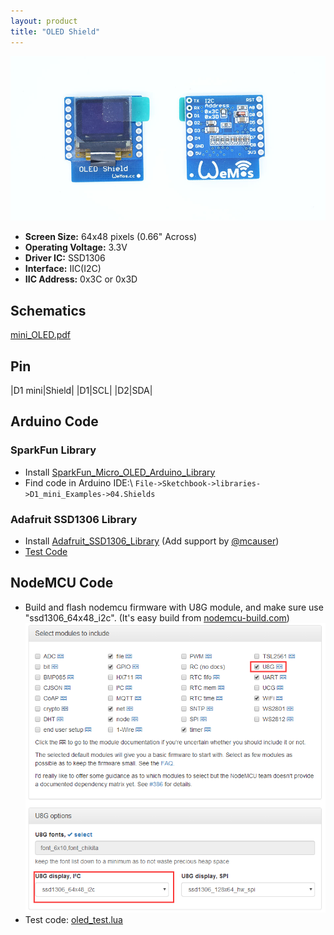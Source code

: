 ```yaml
---
layout: product
title: "OLED Shield"
---
```


![OLED Shield](./images/oled_1.jpg)

- **Screen Size:** 64x48 pixels (0.66" Across)
- **Operating Voltage:** 3.3V
- **Driver IC:** SSD1306
- **Interface:** IIC(I2C)
- **IIC Address:** 0x3C or 0x3D

## Schematics

[mini_OLED.pdf](./images/mini_OLED.pdf)

## Pin

|D1 mini|Shield|
|D1|SCL|
|D2|SDA|

## Arduino Code

### SparkFun Library

- Install [SparkFun_Micro_OLED_Arduino_Library](https://github.com/sparkfun/SparkFun_Micro_OLED_Arduino_Library/tree/master)
- Find code in Arduino IDE:\\
`File->Sketchbook->libraries->D1_mini_Examples->04.Shields`

### Adafruit SSD1306 Library

- Install [Adafruit_SSD1306_Library](https://github.com/mcauser/Adafruit_SSD1306/tree/esp8266-64x48) (Add support by [@mcauser](https://github.com/mcauser))
- [Test Code](https://github.com/mcauser/Adafruit_SSD1306/blob/esp8266-64x48/examples/ssd1306_64x48_i2c/ssd1306_64x48_i2c.ino)


## NodeMCU Code
- Build and flash nodemcu firmware with U8G module, and make sure use "ssd1306_64x48_i2c". (It's easy build from [nodemcu-build.com](http://nodemcu-build.com/))
![Build U8G](./images/build_u8g.png)
- Test code:
[oled_test.lua](https://github.com/wemos/D1_mini_Examples_lua/blob/master/Shields/OLED_Shields/oled_test.lua)
